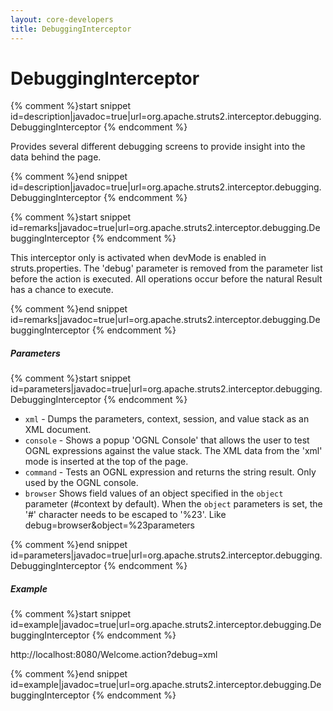 ```yaml
---
layout: core-developers
title: DebuggingInterceptor
---
```


# DebuggingInterceptor



{% comment %}start snippet id=description|javadoc=true|url=org.apache.struts2.interceptor.debugging.DebuggingInterceptor {% endcomment %}
<p> <p>
 Provides several different debugging screens to provide insight into the
 data behind the page.
 </p>
</p>
{% comment %}end snippet id=description|javadoc=true|url=org.apache.struts2.interceptor.debugging.DebuggingInterceptor {% endcomment %}


{% comment %}start snippet id=remarks|javadoc=true|url=org.apache.struts2.interceptor.debugging.DebuggingInterceptor {% endcomment %}
<p> This interceptor only is activated when devMode is enabled in
 struts.properties. The 'debug' parameter is removed from the parameter list
 before the action is executed. All operations occur before the natural
 Result has a chance to execute.
</p>
{% comment %}end snippet id=remarks|javadoc=true|url=org.apache.struts2.interceptor.debugging.DebuggingInterceptor {% endcomment %}

##### Parameters



{% comment %}start snippet id=parameters|javadoc=true|url=org.apache.struts2.interceptor.debugging.DebuggingInterceptor {% endcomment %}
<p> <ul>
 <li> <code>xml</code> - Dumps the parameters, context, session, and value
 stack as an XML document.</li>
 <li> <code>console</code> - Shows a popup 'OGNL Console' that allows the
 user to test OGNL expressions against the value stack. The XML data from
 the 'xml' mode is inserted at the top of the page.</li>
 <li> <code>command</code> - Tests an OGNL expression and returns the
 string result. Only used by the OGNL console.</li>
 <li><code>browser</code> Shows field values of an object specified in the 
 <code>object</code> parameter (#context by default). When the <code>object</code>
 parameters is set, the '#' character needs to be escaped to '%23'. Like
 debug=browser&object=%23parameters</li>
 </ul>
</p>
{% comment %}end snippet id=parameters|javadoc=true|url=org.apache.struts2.interceptor.debugging.DebuggingInterceptor {% endcomment %}

##### Example



{% comment %}start snippet id=example|javadoc=true|url=org.apache.struts2.interceptor.debugging.DebuggingInterceptor {% endcomment %}
<p>  http://localhost:8080/Welcome.action?debug=xml
</p>
{% comment %}end snippet id=example|javadoc=true|url=org.apache.struts2.interceptor.debugging.DebuggingInterceptor {% endcomment %}
